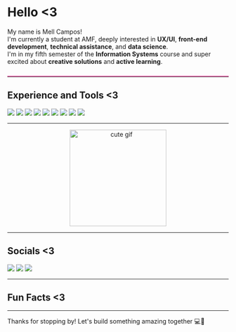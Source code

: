 # Hello <3

My name is Mell Campos!  
I'm currently a student at AMF, deeply interested in **UX/UI**, **front-end development**, **technical assistance**, and **data science**.  
I'm in my fifth semester of the **Information Systems** course and super excited about **creative solutions** and **active learning**. 

<hr style="border: none; border-top: 2px solid #f472b6; margin: 24px 0;" />

## Experience and Tools <3
<div align="left">

<!-- Linguagens e Ferramentas -->
<a href="https://www.python.org/" target="_blank"><img src="https://img.shields.io/badge/Python-14354C?style=for-the-badge&logo=python&logoColor=white"/></a>
<a href="https://developer.mozilla.org/en-US/docs/Web/HTML" target="_blank"><img src="https://img.shields.io/badge/HTML5-E34F26?style=for-the-badge&logo=html5&logoColor=white"/></a>
<a href="https://www.typescriptlang.org/" target="_blank"><img src="https://img.shields.io/badge/TypeScript-007ACC?style=for-the-badge&logo=typescript&logoColor=white"/></a>
<a href="https://code.visualstudio.com/" target="_blank"><img src="https://img.shields.io/badge/VSCode-0078d7?style=for-the-badge&logo=visual%20studio%20code&logoColor=white"/></a>
<a href="https://www.postgresql.org/" target="_blank"><img src="https://img.shields.io/badge/PostgreSQL-336791?style=for-the-badge&logo=postgresql&logoColor=white"/></a>
<a href="https://dbeaver.io/" target="_blank"><img src="https://img.shields.io/badge/DBeaver-372923?style=for-the-badge&logo=dbeaver&logoColor=white"/></a>
<a href="https://www.canva.com/" target="_blank"><img src="https://img.shields.io/badge/Canva-00C4CC?style=for-the-badge&logo=canva&logoColor=white"/></a>
<a href="https://www.notion.so/" target="_blank"><img src="https://img.shields.io/badge/Notion-000000?style=for-the-badge&logo=notion&logoColor=white"/></a>
<a href="https://www.sololearn.com/" target="_blank"><img src="https://img.shields.io/badge/SoloLearn-3a464b?style=for-the-badge&logo=sololearn&logoColor=white"/></a>
</div>

---

<div align="center">
  <img src="https://64.media.tumblr.com/71efebce46f7e7434e1196317bb94b14/8c6e4d4d3fb09681-b1/s250x400/66af748c082d13ddac826d9e41d6759f6cebc03d.gifv" alt="cute gif" width="220" />
</div>

---

## Socials <3
<div align="left">

<a href="mailto:mellcmps27@gmail.com"><img src="https://img.shields.io/badge/Gmail-D14836?style=for-the-badge&logo=gmail&logoColor=white"/></a>
<a href="https://github.com/mellsca"><img src="https://img.shields.io/badge/GitHub-100000?style=for-the-badge&logo=github&logoColor=white"/></a>
<a href="https://www.linkedin.com/in/mell-santos-de-campos-08a0b2243"><img src="https://img.shields.io/badge/LinkedIn-0A66C2?style=for-the-badge&logo=linkedin&logoColor=white"/></a>
</div>

---

## Fun Facts <3

---
Thanks for stopping by! Let's build something amazing together 💻🌈



